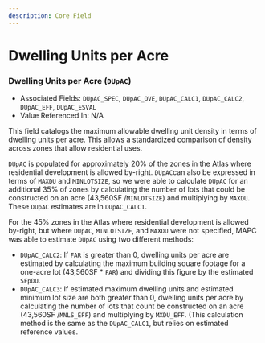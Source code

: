 ```yaml
---
description: Core Field
---
```


# Dwelling Units per Acre

### Dwelling Units per Acre \(`DUpAC`\) 

* Associated Fields: `DUpAC_SPEC`, `DUpAC_OVE`, `DUpAC_CALC1`, `DUpAC_CALC2`, `DUpAC_EFF`, `DUpAC_ESVAL` 
* Value Referenced In: N/A 

This field catalogs the maximum allowable dwelling unit density in terms of dwelling units per acre. This allows a standardized comparison of density across zones that allow residential uses. 

`DUpAC` is populated for approximately 20% of the zones in the Atlas where residential development is allowed by-right. `DUpAC`can also be expressed in terms of `MAXDU` and `MINLOTSIZE`, so we were able to calculate `DUpAC` for an additional 35% of zones by calculating the number of lots that could be constructed on an acre \(43,560SF /`MINLOTSIZE`\) and multiplying by `MAXDU`. These `DUpAC` estimates are in `DUpAC_CALC1`. 

For the 45% zones in the Atlas where residential development is allowed by-right, but where `DUpAC`, `MINLOTSIZE`, and `MAXDU` were not specified, MAPC was able to estimate `DUpAC` using two different methods:  

* `DUpAC_CALC2`: If `FAR` is greater than 0, dwelling units per acre are estimated by calculating the maximum building square footage for a one-acre lot \(43,560SF \* `FAR`\) and dividing this figure by the estimated `SFpDU`.  
* `DUpAC_CALC3`: If estimated maximum dwelling units and estimated minimum lot size are both greater than 0, dwelling units per acre by calculating the number of lots that count be constructed on an acre \(43,560SF /`MNLS_EFF`\) and multiplying by `MXDU_EFF`. \(This calculation method is the same as the `DUpAC_CALC1`, but relies on estimated reference values. 

